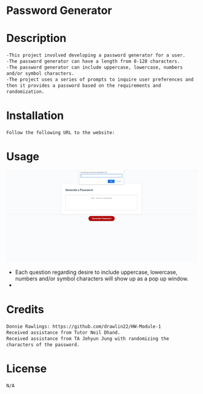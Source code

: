 # Password Generator

# Description
    -This project involved developing a password generator for a user.
    -The password generator can have a length from 8-128 characters.
    -The password generator can include uppercase, lowercase, numbers and/or symbol characters.
    -The project uses a series of prompts to inquire user preferences and then it provides a password based on the requirements and randomization.
    
    
# Installation

    Follow the following URL to the website: 

# Usage
<img src="./assets/images/screenshot%20password%20generator.PNG" alt="screenshot of password generator page with a question regarding length" width="600px" />
   
- Each question regarding desire to include uppercase, lowercase, numbers and/or symbol characters will show up as a pop up window.
-

# Credits
    Donnie Rawlings: https://github.com/drawlin22/HW-Module-1
    Received assistance from Tutor Neil Dhand.
    Received assistance from TA Jehyun Jung with randomizing the characters of the password.


# License
    N/A
